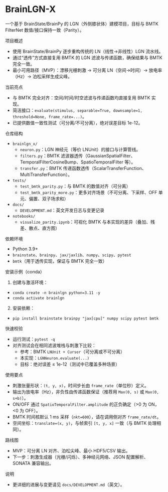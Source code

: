 BrainLGN-X
==========

一个基于 BrainState/BrainPy 的 LGN（外侧膝状体）建模项目，目标与 BMTK FilterNet 数值/接口保持一致（Parity）。

项目概述
- 使用 BrainState/BrainPy 逐步重构传统的 LN（线性→非线性）LGN 流水线。
- 通过“透传”方式直接复用 BMTK 的 LGN 滤波与传递函数，确保结果与 BMTK 完全一致。
- 最小可用路径（MVP）：漂移光栅刺激 → 可分离 LN（空间→时间）→ 放电率（Hz）→ 泊松采样生成尖峰。

当前亮点
- 与 BMTK 完全对齐：空间/时间/时空滤波与传递函数均直接复用 BMTK 实现。
- 简洁接口：`evaluate(stimulus, separable=True, downsample=1, threshold=None, frame_rate=...)`。
- 已提供数值一致性测试（可分离/不可分离），绝对误差目标 1e-12。

仓库结构
- `brainlgn_x/`
  - `neuron.py`：LGN 神经元（等价 LNUnit）的接口与计算管线。
  - `filters.py`：BMTK 滤波器透传（GaussianSpatialFilter、TemporalFilterCosineBump、SpatioTemporalFilter 等）。
  - `transfer.py`：BMTK 传递函数透传（ScalarTransferFunction、MultiTransferFunction）。
- `tests/`
  - `test_bmtk_parity.py`：与 BMTK 的数值对齐（可分离）
  - `test_bmtk_parity_more.py`：更多对齐场景（不可分离、下采样、OFF 单元、偏置、双子场求和）
- `docs/`
  - `DEVELOPMENT.md`：英文开发日志与变更记录
- `notebooks/`
  - `visualize_parity.ipynb`：可视化 BMTK 与本实现的差异（叠加、残差、散点、直方图）

依赖环境
- Python 3.9+
- `brainstate`、`brainpy`、`jax/jaxlib`、`numpy`、`scipy`、`pytest`
- `bmtk`（用于透传实现，保证与 BMTK 完全一致）

安装示例（conda）
1) 创建与激活环境：
- `conda create -n brainlgn python=3.11 -y`
- `conda activate brainlgn`
2) 安装依赖：
- `pip install brainstate brainpy "jax[cpu]" numpy scipy pytest bmtk`

快速校验
- 运行测试：`pytest -q`
- 对齐测试会在相同滤波堆栈与刺激下比较：
  - 参考：BMTK `LNUnit + Cursor`（可分离或不可分离）
  - 本实现：`LGNNeuron.evaluate(...)`
  - 目标：绝对误差 ≤ 1e-12（测试中已覆盖多种场景）

使用要点
- 刺激张量形状：`(t, y, x)`，时间步长由 `frame_rate`（单位秒）定义。
- 输出为放电率（Hz），非负性由传递函数保证（推荐用 `Max(0, s)` 或 `Max(0, s+b)`）。
- ON/OFF 通过 `SpatioTemporalFilter.amplitude` 的正负确定（>0 为 ON，<0 为 OFF）。
- BMTK 时间核默认 1 ms 采样（`nkt=600`），请在调用侧对齐 `frame_rate/dt`。
- 空间坐标：`translate=(x, y)`，与帧索引 `[t, y, x]` 一致（与 BMTK 处理相同）。

路线图
- MVP：可分离 LN 对齐、泊松尖峰、最小 HDF5/CSV 输出。
- 下一步：刺激生成器（光栅/闪烁）、多神经元网络、JSON 配置解析、SONATA 兼容输出。

说明
- 更详细的进展与变更请见 `docs/DEVELOPMENT.md`（英文）。
